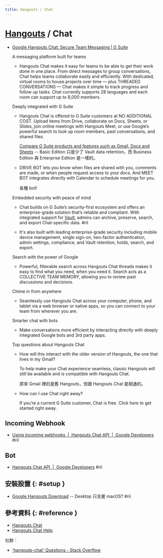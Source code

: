 ```yaml
---
title: Hangouts / Chat
---
```

# [Hangouts](hangouts.md) / Chat

  - [Google Hangouts Chat: Secure Team Messaging \| G Suite](https://gsuite.google.com/products/chat/)

    A messaging platform built for teams

      - Hangouts Chat makes it easy for teams to be able to get their work done in one place. From direct messages to group conversations, Chat helps teams collaborate easily and efficiently. With dedicated, virtual rooms to house projects over time — plus THREADED CONVERSATIONS — Chat makes it simple to track progress and follow up tasks. Chat currently supports 28 languages and each room can support up to 8,000 members.

    Deeply integrated with G Suite

      - Hangouts Chat is offered to G Suite customers at NO ADDITIONAL COST. Upload items from Drive, collaborate on Docs, Sheets, or Slides, join online meetings with Hangouts Meet, or use Google’s powerful search to look up room members, past conversations, and shared files.

        [Compare G Suite products and features such as Gmail, Docs and Sheets](https://gsuite.google.com/compare-editions/?feature=chat) -- Basic Edition 只是少了 Vault data retention，而 Business Edition 與 Enterprise Edition 是一樣的。

      - DRIVE BOT lets you know when files are shared with you, comments are made, or when people request access to your docs. And MEET BOT integrates directly with Calendar to schedule meetings for you.

        各種 bot!

    Embedded security with peace of mind

      - Chat builds on G Suite’s security-first ecosystem and offers an enterprise-grade solution that’s reliable and compliant. With integrated support for [Vault](https://support.google.com/a/answer/2462365), admins can archive, preserve, search, and export Chat-specific data. #ril

      - It's also built with leading enterprise-grade security including mobile device management, single sign-on, two-factor authentication, admin settings, compliance, and Vault retention, holds, search, and export.

    Search with the power of Google

      - Powerful, filterable search across Hangouts Chat threads makes it easy to find what you need, when you need it. Search acts as a COLLECTIVE TEAM MEMORY, allowing you to review past discussions and decisions.

    Chime in from anywhere

      - Seamlessly use Hangouts Chat across your computer, phone, and tablet via a web browser or native apps, so you can connect to your team from wherever you are.

    Smarter chat with bots

      - Make conversations more efficient by interacting directly with deeply integrated Google bots and 3rd party apps.

    Top questions about Hangouts Chat

      - How will this interact with the older version of Hangouts, the one that lives in my Gmail?

        To help make your Chat experience seamless, classic Hangouts will still be available and is compatible with Hangouts Chat.

        原來 Gmail 裡的是舊 Hangouts，但跟 Hangouts Chat 是相通的。

      - How can I use Chat right away?

        If you’re a current G Suite customer, Chat is free. Click here to get started right away.

## Incoming Webhook

  - [Using incoming webhooks  \|  Hangouts Chat API  \|  Google Developers](https://developers.google.com/hangouts/chat/how-tos/webhooks) #ril

## Bot

  - [Hangouts Chat API  \|  Google Developers](https://developers.google.com/hangouts/chat/) #ril

## 安裝設置 {: #setup }

  - [Google Hangouts Download](https://chat.google.com/download/) -- Desktop 只支援 macOS? #ril

## 參考資料 {: #reference }

  - [Hangouts Chat](https://chat.google.com/)
  - [Hangouts Chat Help](https://support.google.com/hangoutschat)

社群：

  - ['hangouts-chat' Questions - Stack Overflow](https://stackoverflow.com/questions/tagged/hangouts-chat)
